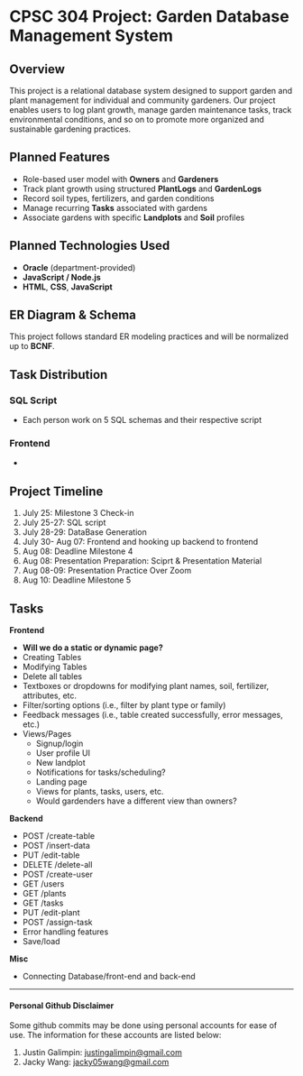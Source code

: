 # CPSC 304 Project: Garden Database Management System

## Overview

This project is a relational database system designed to support garden and plant management for individual and community gardeners. 
Our project enables users to log plant growth, manage garden maintenance tasks, track environmental conditions, and so on to promote more organized and sustainable gardening practices.

## Planned Features

- Role-based user model with **Owners** and **Gardeners**
- Track plant growth using structured **PlantLogs** and **GardenLogs**
- Record soil types, fertilizers, and garden conditions
- Manage recurring **Tasks** associated with gardens
- Associate gardens with specific **Landplots** and **Soil** profiles

## Planned Technologies Used
- **Oracle** (department-provided)
- **JavaScript / Node.js**
- **HTML**, **CSS**, **JavaScript**

## ER Diagram & Schema

This project follows standard ER modeling practices and will be normalized up to **BCNF**. 

## Task Distribution
### SQL Script
- Each person work on 5 SQL schemas and their respective script

### Frontend
- 




## Project Timeline

1) July 25: Milestone 3 Check-in
2) July 25-27: SQL script
3) July 28-29: DataBase Generation
4) July 30- Aug 07: Frontend and hooking up backend to frontend
5) Aug 08: Deadline Milestone 4
6) Aug 08: Presentation Preparation: Sciprt & Presentation Material
7) Aug 08-09: Presentation Practice Over Zoom
8) Aug 10: Deadline Milestone 5

## Tasks
**Frontend**
- **Will we do a static or dynamic page?**
- Creating Tables
- Modifying Tables
- Delete all tables
- Textboxes or dropdowns for modifying plant names, soil, fertilizer, attributes, etc.
- Filter/sorting options (i.e., filter by plant type or family)
- Feedback messages (i.e., table created successfully, error messages, etc.)
- Views/Pages
    - Signup/login
    - User profile UI
    - New landplot
    - Notifications for tasks/scheduling?
    - Landing page
    - Views for plants, tasks, users, etc.
    - Would gardenders have a different view than owners?

**Backend**
- POST /create-table
- POST /insert-data
- PUT /edit-table
- DELETE /delete-all
- POST /create-user
- GET /users
- GET /plants
- GET /tasks
- PUT /edit-plant
- POST /assign-task
- Error handling features
- Save/load

**Misc**
- Connecting Database/front-end and back-end

----------------------

#### Personal Github Disclaimer
Some github commits may be done using personal accounts for ease of use. The information for these accounts are listed below:
1. Justin Galimpin: justingalimpin@gmail.com
2. Jacky Wang:
jacky05wang@gmail.com
